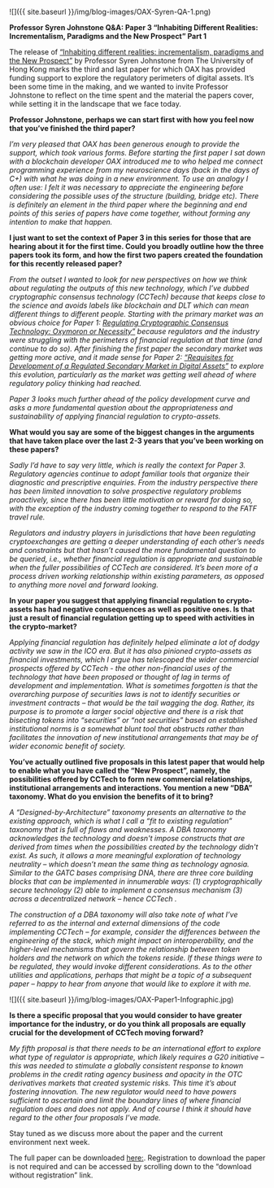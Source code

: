 ﻿---
layout: post
author: OAX Foundation
---

![]({{ site.baseurl }}/img/blog-images/OAX-Syren-QA-1.png)

<b>Professor Syren Johnstone Q&A: Paper 3 “Inhabiting Different Realities: Incrementalism, Paradigms and the New Prospect” Part 1</b>

The release of <a href="http://ssrn.com/abstract=3605107" target="_blank">“Inhabiting different realities: incrementalism, paradigms and the New Prospect”</a> by Professor Syren Johnstone from The University of Hong Kong marks the third and last paper for which OAX has provided funding support to explore the regulatory perimeters of digital assets. It’s been some time in the making, and we wanted to invite Professor Johnstone to reflect on the time spent and the material the papers cover, while setting it in the landscape that we face today.

<b>Professor Johnstone, perhaps we can start first with how you feel now that you’ve finished the third paper?</b>

<i>I’m very pleased that OAX has been generous enough to provide the support, which took various forms. Before starting the first paper I sat down with a blockchain developer OAX introduced me to who helped me connect programming experience from my neuroscience days (back in the days of C+) with what he was doing in a new environment. To use an analogy I often use: I felt it was necessary to appreciate the engineering before considering the possible uses of the structure (building, bridge etc). There is definitely an element in the third paper where the beginning and end points of this series of papers have come together, without forming any intention to make that happen.</i>


<b>I just want to set the context of Paper 3 in this series for those that are hearing about it for the first time. Could you broadly outline how the three papers took its form, and how the first two papers created the foundation for this recently released paper?</b>

<i>From the outset I wanted to look for new perspectives on how we think about regulating the outputs of this new technology, which I’ve dubbed cryptographic consensus technology (CCTech) because that keeps close to the science and avoids labels like blockchain and DLT which can mean different things to different people. 
Starting with the primary market was an obvious choice for Paper 1: <a href="https://papers.ssrn.com/sol3/papers.cfm?abstract_id=3264556" target="_blank">Regulating Cryptographic Consensus Technology: Oxymoron or Necessity”</a> because regulators and the industry were struggling with the perimeters of financial regulation at that time (and continue to do so). After finishing the first paper the secondary market was getting more active, and it made sense for Paper 2: <a href="https://papers.ssrn.com/sol3/papers.cfm?abstract_id=3379623" target="_blank">“Requisites for Development of a Regulated Secondary Market in Digital Assets”</a> to explore this evolution, particularly as the market was getting well ahead of where regulatory policy thinking had reached.</i>  

<i>Paper 3 looks much further ahead of the policy development curve and asks a more fundamental question about the appropriateness and sustainability of applying financial regulation to crypto-assets.</i>


<b>What would you say are some of the biggest changes in the arguments that have taken place over the last 2-3 years that you’ve been working on these papers?</b>

<i>Sadly I’d have to say very little, which is really the context for Paper 3. Regulatory agencies continue to adopt familiar tools that organize their diagnostic and prescriptive enquiries. From the industry perspective there has been limited innovation to solve prospective regulatory problems proactively, since there has been little motivation or reward for doing so, with the exception of the industry coming together to respond to the FATF travel rule. </i>  

<i>Regulators and industry players in jurisdictions that have been regulating cryptoexchanges are getting a deeper understanding of each other’s needs and constraints but that hasn’t caused the more fundamental question to be queried, i.e., whether financial regulation is appropriate and sustainable when the fuller possibilities of CCTech are considered. It’s been more of a process driven working relationship within existing parameters, as opposed to anything more novel and forward looking.</i>


<b>In your paper you suggest that applying financial regulation to crypto-assets has had negative consequences as well as positive ones. Is that just a result of financial regulation getting up to speed with activities in the crypto-market?</b>

<i>Applying financial regulation has definitely helped eliminate a lot of dodgy activity we saw in the ICO era. But it has also pinioned crypto-assets as financial investments, which I argue has telescoped the wider commercial prospects offered by CCTech - the other non-financial uses of the technology that have been proposed or thought of lag in terms of development and implementation. What is sometimes forgotten is that the overarching purpose of securities laws is not to identify securities or investment contracts – that would be the tail wagging the dog. Rather, its purpose is to promote a larger social objective and there is a risk that bisecting tokens into “securities” or “not securities” based on established institutional norms is a somewhat blunt tool that obstructs rather than facilitates the innovation of new institutional arrangements that may be of wider economic benefit of society.</i>

<b>You’ve actually outlined five proposals in this latest paper that would help to enable what you have called the “New Prospect”, namely, the possibilities offered by CCTech to form new commercial relationships, institutional arrangements and interactions. You mention a new “DBA” taxonomy. What do you envision the benefits of it to bring?</b>

<i>A “Designed-by-Architecture” taxonomy presents an alternative to the existing approach, which is what I call a “fit to existing regulation” taxonomy that is full of flaws and weaknesses. A DBA taxonomy acknowledges the technology and doesn't impose constructs that are derived from times when the possibilities created by the technology didn't exist. As such, it allows a more meaningful exploration of technology neutrality – which doesn’t mean the same thing as technology agnosia.
Similar to the GATC bases comprising DNA, there are three core building blocks that can be implemented in innumerable ways: (1) cryptographically secure technology (2) able to implement a consensus mechanism (3) across a decentralized network – hence CCTech .</i>  

<i>The construction of a DBA taxonomy will also take note of what I’ve referred to as the internal and external dimensions of the code implementing CCTech – for example, consider the differences between the engineering of the stack, which might impact on interoperability, and  the higher-level mechanisms that govern the relationship between token holders and the network on which the tokens reside. If these things were to be regulated, they would invoke different considerations. As to the other utilities and applications, perhaps that might be a topic of a subsequent paper – happy to hear from anyone that would like to explore it with me.</i> 

![]({{ site.baseurl }}/img/blog-images/OAX-Paper1-Infographic.jpg)

<b>Is there a specific proposal that you would consider to have greater importance for the industry, or do you think all proposals are equally crucial for the development of CCTech moving forward?</b>

<i>My fifth proposal is that there needs to be an international effort to explore what type of regulator is appropriate, which likely requires a G20 initiative – this was needed to stimulate a globally consistent response to known problems in the credit rating agency business and opacity in the OTC derivatives markets that created systemic risks. This time it’s about fostering innovation. The new regulator would need to have powers sufficient to ascertain and limit the boundary lines of where financial regulation does and does not apply. And of course I think it should have regard to the other four proposals I’ve made.</i>  

Stay tuned as we discuss more about the paper and the current environment next week.  

The full paper can be downloaded [here:](http://ssrn.com/abstract=3605107). Registration to download the paper is not required and can be accessed by scrolling down to the “download without registration” link.

